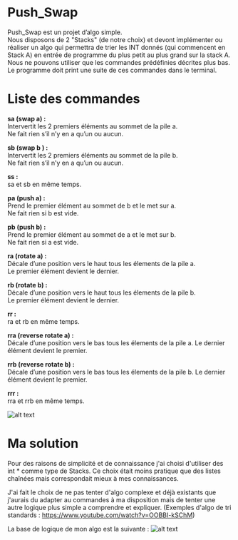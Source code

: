 # Push_Swap
Push_Swap est un projet d’algo simple.<br />
Nous disposons de 2 "Stacks" (de notre choix) et devont implémenter ou réaliser un algo qui permettra de trier les INT donnés (qui commencent en Stack A) en entrée de programme du plus petit au plus grand sur la stack A.<br />
Nous ne pouvons utiliser que les commandes prédéfinies décrites plus bas.<br />
Le programme doit print une suite de ces commandes dans le terminal.<br />

# Liste des commandes

**__sa (swap a) :__**<br />
  Intervertit les 2 premiers éléments au sommet de la pile a.<br />
  Ne fait rien s’il n’y en a qu’un ou aucun.<br />

**__sb (swap b ) :__**<br />
  Intervertit les 2 premiers éléments au sommet de la pile b.<br />
  Ne fait rien s’il n’y en a qu’un ou aucun.<br />
  
**__ss :__** <br />
  sa et sb en même temps.<br />
  
**__pa (push a) :__**<br />
  Prend le premier élément au sommet de b et le met sur a.<br />
  Ne fait rien si b est vide.<br />
  
**__pb (push b) :__**<br />
  Prend le premier élément au sommet de a et le met sur b.<br />
  Ne fait rien si a est vide.<br />
  
**__ra (rotate a) :__**<br />
  Décale d’une position vers le haut tous les élements de la pile a.<br />
  Le premier élément devient le dernier.<br />
  
**__rb (rotate b) :__**<br />
  Décale d’une position vers le haut tous les élements de la pile b.<br />
  Le premier élément devient le dernier.<br />
  
**__rr :__**<br />
  ra et rb en même temps.<br />
  
**__rra (reverse rotate a) :__**<br />
  Décale d’une position vers le bas tous les élements de la pile a. Le dernier élément devient le premier.<br />
  
**__rrb (reverse rotate b) :__**<br />
  Décale d’une position vers le bas tous les élements de la pile b. Le dernier élément devient le premier.<br />
  
**__rrr :__**<br />
  rra et rrb en même temps.<br />

![alt text](https://cdn.discordapp.com/attachments/903236693463797810/1023507482057904148/push_swap2.png)

# Ma solution
Pour des raisons de simplicité et de connaissance j'ai choisi d'utiliser des int * comme type de Stacks.
Ce choix était moins pratique que des listes chaînées mais correspondait mieux à mes connaissances.

J'ai fait le choix de ne pas tenter d'algo complexe et déjà existants que j'aurais du adapter au commandes à ma disposition mais de tenter une autre logique plus simple a comprendre et expliquer.
(Exemples d'algo de tri standards : https://www.youtube.com/watch?v=OOBBI-kSChM)

La base de logique de mon algo est la suivante :
![alt text]([https://cdn.discordapp.com/attachments/903236693463797810/1023507459056336906/algo.png](https://cdn.discordapp.com/attachments/903236693463797810/1023514160853696624/algo.png))
